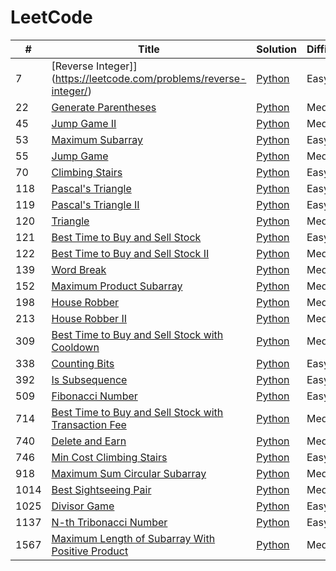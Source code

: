 # LeetCode

| #    | Title                                                                                                                                       | Solution                                                                | Difficulty |
| ---- | ------------------------------------------------------------------------------------------------------------------------------------------- | ----------------------------------------------------------------------- | ---------- |
| 7    | [Reverse Integer]](https://leetcode.com/problems/reverse-integer/)                                                                          | [Python](./7.reverse-integer.py)                                        | Easy       |
| 22   | [Generate Parentheses](https://leetcode.com/problems/generate-parentheses/)                                                                 | [Python](./22.generate-parentheses.py)                                  | Medium     |
| 45   | [Jump Game II](https://leetcode.com/problems/jump-game-ii/)                                                                                 | [Python](./45.jump-game-ii.py)                                          | Medium     |
| 53   | [Maximum Subarray](https://leetcode.com/problems/maximum-subarray/)                                                                         | [Python](./53.maximum-subarray.py)                                      | Easy       |
| 55   | [Jump Game](https://leetcode.com/problems/jump-game/)                                                                                       | [Python](./55.jump-game.py)                                             | Medium     |
| 70   | [Climbing Stairs](https://leetcode.com/problems/climbing-stairs/)                                                                           | [Python](./70.climbing-stairs.py)                                       | Easy       |
| 118  | [Pascal's Triangle](https://leetcode.com/problems/pascals-triangle)                                                                         | [Python](./118.pascals-triangle.py)                                     | Easy       |
| 119  | [Pascal's Triangle II](https://leetcode.com/problems/pascals-triangle-ii/)                                                                  | [Python](./119.pascals-triangle-ii.py)                                  | Easy       |
| 120  | [Triangle](https://leetcode.com/problems/triangle/)                                                                                         | [Python](./120.triangle.py)                                             | Medium     |
| 121  | [Best Time to Buy and Sell Stock](https://leetcode.com/problems/best-time-to-buy-and-sell-stock/)                                           | [Python](./121.best-time-to-buy-and-sell-stock.py)                      | Easy       |
| 122  | [Best Time to Buy and Sell Stock II](https://leetcode.com/problems/best-time-to-buy-and-sell-stock-ii/)                                     | [Python](./122.best-time-to-buy-and-sell-stock-ii.py)                   | Medium     |
| 139  | [Word Break](https://leetcode.com/problems/word-break)                                                                                      | [Python](./139.word-break.py)                                           | Medium     |
| 152  | [Maximum Product Subarray](https://leetcode.com/problems/maximum-product-subarray/)                                                         | [Python](./152.maximum-product-subarray.py)                             | Medium     |
| 198  | [House Robber](https://leetcode.com/problems/house-robber/)                                                                                 | [Python](./198.house-robber.py)                                         | Medium     |
| 213  | [House Robber II](https://leetcode.com/problems/house-robber-ii/)                                                                           | [Python](./213.house-robber-ii.py)                                      | Medium     |
| 309  | [Best Time to Buy and Sell Stock with Cooldown](https://leetcode.com/problems/best-time-to-buy-and-sell-stock-with-cooldown/)               | [Python](./309.best-time-to-buy-and-sell-stock-with-cooldown.py)        | Medium     |
| 338  | [Counting Bits](https://leetcode.com/problems/counting-bits/)                                                                               | [Python](./338.counting-bits.py)                                        | Easy       |
| 392  | [Is Subsequence](https://leetcode.com/problems/is-subsequence/)                                                                             | [Python](./392.is-subsequence.py)                                       | Easy       |
| 509  | [Fibonacci Number](https://leetcode.com/problems/fibonacci-number/)                                                                         | [Python](./509.fibonacci-number.py)                                     | Easy       |
| 714  | [Best Time to Buy and Sell Stock with Transaction Fee](https://leetcode.com/problems/best-time-to-buy-and-sell-stock-with-transaction-fee/) | [Python](./714.best-time-to-buy-and-sell-stock-with-transaction-fee.py) | Medium     |
| 740  | [Delete and Earn](https://leetcode.com/problems/delete-and-earn/)                                                                           | [Python](./740.delete-and-earn.py)                                      | Medium     |
| 746  | [Min Cost Climbing Stairs](https://leetcode.com/problems/min-cost-climbing-stairs/)                                                         | [Python](./746.min-cost-climbing-stairs.py)                             | Easy       |
| 918  | [Maximum Sum Circular Subarray](https://leetcode.com/problems/maximum-sum-circular-subarray/)                                               | [Python](./918.maximum-sum-circular-subarray.py)                        | Medium     |
| 1014 | [Best Sightseeing Pair](https://leetcode.com/problems/best-sightseeing-pair/)                                                               | [Python](./1014.best-sightseeing-pair.py)                               | Medium     |
| 1025 | [Divisor Game](https://leetcode.com/problems/divisor-game/)                                                                                 | [Python](./1025.divisor-game.py)                                        | Easy       |
| 1137 | [N-th Tribonacci Number](https://leetcode.com/problems/n-th-tribonacci-number/)                                                             | [Python](./1137.n-th-tribonacci-number.py)                              | Easy       |
| 1567 | [Maximum Length of Subarray With Positive Product](https://leetcode.com/problems/maximum-length-of-subarray-with-positive-product/)         | [Python](./1567.maximum-length-of-subarray-with-positive-product.py)    | Medium     |
